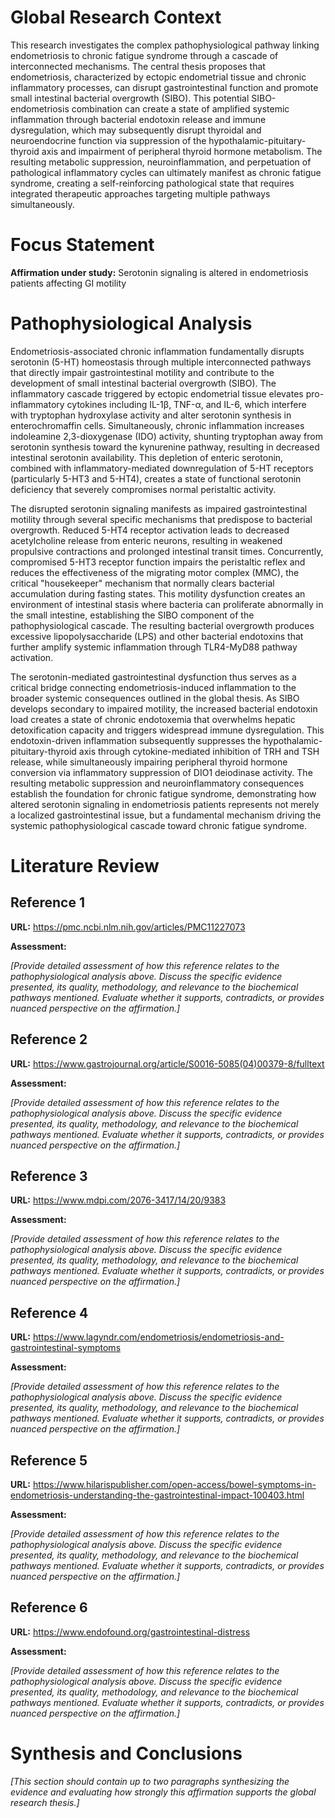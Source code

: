 # Global Research Context

This research investigates the complex pathophysiological pathway linking endometriosis to chronic fatigue syndrome through a cascade of interconnected mechanisms. The central thesis proposes that endometriosis, characterized by ectopic endometrial tissue and chronic inflammatory processes, can disrupt gastrointestinal function and promote small intestinal bacterial overgrowth (SIBO). This potential SIBO-endometriosis combination can create a state of amplified systemic inflammation through bacterial endotoxin release and immune dysregulation, which may subsequently disrupt thyroidal and neuroendocrine function via suppression of the hypothalamic-pituitary-thyroid axis and impairment of peripheral thyroid hormone metabolism. The resulting metabolic suppression, neuroinflammation, and perpetuation of pathological inflammatory cycles can ultimately manifest as chronic fatigue syndrome, creating a self-reinforcing pathological state that requires integrated therapeutic approaches targeting multiple pathways simultaneously.

# Focus Statement

**Affirmation under study:** Serotonin signaling is altered in endometriosis patients affecting GI motility

# Pathophysiological Analysis

Endometriosis-associated chronic inflammation fundamentally disrupts serotonin (5-HT) homeostasis through multiple interconnected pathways that directly impair gastrointestinal motility and contribute to the development of small intestinal bacterial overgrowth (SIBO). The inflammatory cascade triggered by ectopic endometrial tissue elevates pro-inflammatory cytokines including IL-1β, TNF-α, and IL-6, which interfere with tryptophan hydroxylase activity and alter serotonin synthesis in enterochromaffin cells. Simultaneously, chronic inflammation increases indoleamine 2,3-dioxygenase (IDO) activity, shunting tryptophan away from serotonin synthesis toward the kynurenine pathway, resulting in decreased intestinal serotonin availability. This depletion of enteric serotonin, combined with inflammatory-mediated downregulation of 5-HT receptors (particularly 5-HT3 and 5-HT4), creates a state of functional serotonin deficiency that severely compromises normal peristaltic activity.

The disrupted serotonin signaling manifests as impaired gastrointestinal motility through several specific mechanisms that predispose to bacterial overgrowth. Reduced 5-HT4 receptor activation leads to decreased acetylcholine release from enteric neurons, resulting in weakened propulsive contractions and prolonged intestinal transit times. Concurrently, compromised 5-HT3 receptor function impairs the peristaltic reflex and reduces the effectiveness of the migrating motor complex (MMC), the critical "housekeeper" mechanism that normally clears bacterial accumulation during fasting states. This motility dysfunction creates an environment of intestinal stasis where bacteria can proliferate abnormally in the small intestine, establishing the SIBO component of the pathophysiological cascade. The resulting bacterial overgrowth produces excessive lipopolysaccharide (LPS) and other bacterial endotoxins that further amplify systemic inflammation through TLR4-MyD88 pathway activation.

The serotonin-mediated gastrointestinal dysfunction thus serves as a critical bridge connecting endometriosis-induced inflammation to the broader systemic consequences outlined in the global thesis. As SIBO develops secondary to impaired motility, the increased bacterial endotoxin load creates a state of chronic endotoxemia that overwhelms hepatic detoxification capacity and triggers widespread immune dysregulation. This endotoxin-driven inflammation subsequently suppresses the hypothalamic-pituitary-thyroid axis through cytokine-mediated inhibition of TRH and TSH release, while simultaneously impairing peripheral thyroid hormone conversion via inflammatory suppression of DIO1 deiodinase activity. The resulting metabolic suppression and neuroinflammatory consequences establish the foundation for chronic fatigue syndrome, demonstrating how altered serotonin signaling in endometriosis patients represents not merely a localized gastrointestinal issue, but a fundamental mechanism driving the systemic pathophysiological cascade toward chronic fatigue syndrome.

# Literature Review

## Reference 1

**URL:** https://pmc.ncbi.nlm.nih.gov/articles/PMC11227073

**Assessment:**

*[Provide detailed assessment of how this reference relates to the pathophysiological analysis above. Discuss the specific evidence presented, its quality, methodology, and relevance to the biochemical pathways mentioned. Evaluate whether it supports, contradicts, or provides nuanced perspective on the affirmation.]*

## Reference 2

**URL:** https://www.gastrojournal.org/article/S0016-5085(04)00379-8/fulltext

**Assessment:**

*[Provide detailed assessment of how this reference relates to the pathophysiological analysis above. Discuss the specific evidence presented, its quality, methodology, and relevance to the biochemical pathways mentioned. Evaluate whether it supports, contradicts, or provides nuanced perspective on the affirmation.]*

## Reference 3

**URL:** https://www.mdpi.com/2076-3417/14/20/9383

**Assessment:**

*[Provide detailed assessment of how this reference relates to the pathophysiological analysis above. Discuss the specific evidence presented, its quality, methodology, and relevance to the biochemical pathways mentioned. Evaluate whether it supports, contradicts, or provides nuanced perspective on the affirmation.]*

## Reference 4

**URL:** https://www.lagyndr.com/endometriosis/endometriosis-and-gastrointestinal-symptoms

**Assessment:**

*[Provide detailed assessment of how this reference relates to the pathophysiological analysis above. Discuss the specific evidence presented, its quality, methodology, and relevance to the biochemical pathways mentioned. Evaluate whether it supports, contradicts, or provides nuanced perspective on the affirmation.]*

## Reference 5

**URL:** https://www.hilarispublisher.com/open-access/bowel-symptoms-in-endometriosis-understanding-the-gastrointestinal-impact-100403.html

**Assessment:**

*[Provide detailed assessment of how this reference relates to the pathophysiological analysis above. Discuss the specific evidence presented, its quality, methodology, and relevance to the biochemical pathways mentioned. Evaluate whether it supports, contradicts, or provides nuanced perspective on the affirmation.]*

## Reference 6

**URL:** https://www.endofound.org/gastrointestinal-distress

**Assessment:**

*[Provide detailed assessment of how this reference relates to the pathophysiological analysis above. Discuss the specific evidence presented, its quality, methodology, and relevance to the biochemical pathways mentioned. Evaluate whether it supports, contradicts, or provides nuanced perspective on the affirmation.]*

# Synthesis and Conclusions

*[This section should contain up to two paragraphs synthesizing the evidence and evaluating how strongly this affirmation supports the global research thesis.]*

